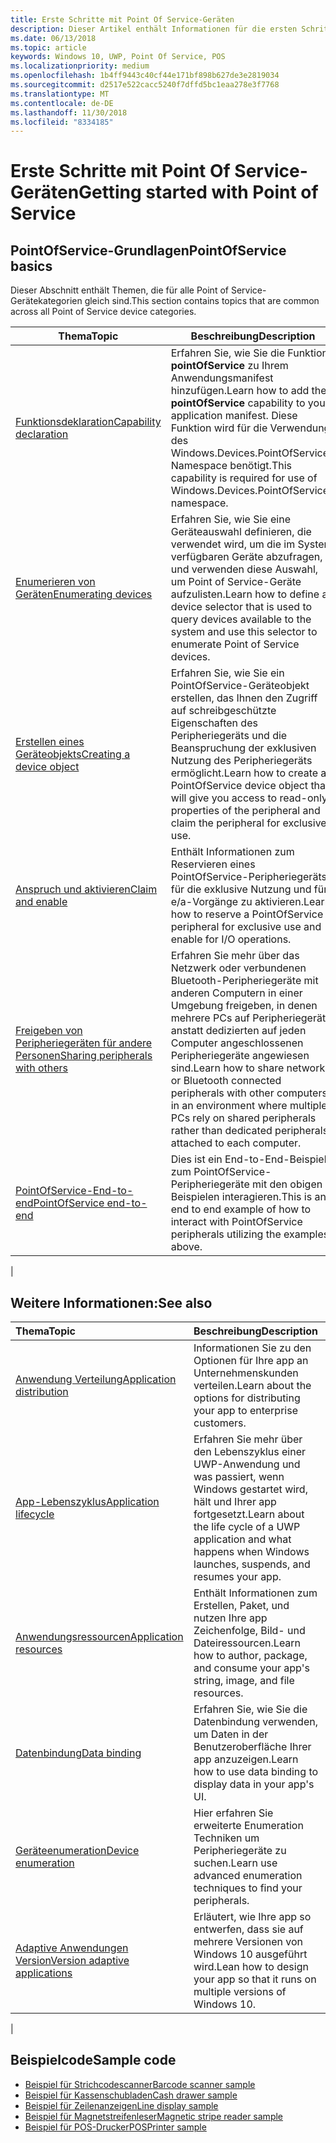 ```yaml
---
title: Erste Schritte mit Point Of Service-Geräten
description: Dieser Artikel enthält Informationen für die ersten Schritte mit PointOfService-UWP-Apps.
ms.date: 06/13/2018
ms.topic: article
keywords: Windows 10, UWP, Point Of Service, POS
ms.localizationpriority: medium
ms.openlocfilehash: 1b4ff9443c40cf44e171bf898b627de3e2819034
ms.sourcegitcommit: d2517e522cacc5240f7dffd5bc1eaa278e3f7768
ms.translationtype: MT
ms.contentlocale: de-DE
ms.lasthandoff: 11/30/2018
ms.locfileid: "8334185"
---
```

# <a name="getting-started-with-point-of-service"></a><span data-ttu-id="4517a-104">Erste Schritte mit Point Of Service-Geräten</span><span class="sxs-lookup"><span data-stu-id="4517a-104">Getting started with Point of Service</span></span>

## <a name="pointofservice-basics"></a><span data-ttu-id="4517a-105">PointOfService-Grundlagen</span><span class="sxs-lookup"><span data-stu-id="4517a-105">PointOfService basics</span></span>

<span data-ttu-id="4517a-106">Dieser Abschnitt enthält Themen, die für alle Point of Service-Gerätekategorien gleich sind.</span><span class="sxs-lookup"><span data-stu-id="4517a-106">This section contains topics that are common across all Point of Service device categories.</span></span>

|<span data-ttu-id="4517a-107">Thema</span><span class="sxs-lookup"><span data-stu-id="4517a-107">Topic</span></span> |<span data-ttu-id="4517a-108">Beschreibung</span><span class="sxs-lookup"><span data-stu-id="4517a-108">Description</span></span> |
|------|------------|
| [<span data-ttu-id="4517a-109">Funktionsdeklaration</span><span class="sxs-lookup"><span data-stu-id="4517a-109">Capability declaration</span></span>](pos-basics-capability.md)      | <span data-ttu-id="4517a-110">Erfahren Sie, wie Sie die Funktion **pointOfService** zu Ihrem Anwendungsmanifest hinzufügen.</span><span class="sxs-lookup"><span data-stu-id="4517a-110">Learn how to add the **pointOfService** capability to your application manifest.</span></span>  <span data-ttu-id="4517a-111">Diese Funktion wird für die Verwendung des Windows.Devices.PointOfService-Namespace benötigt.</span><span class="sxs-lookup"><span data-stu-id="4517a-111">This capability is required for use of Windows.Devices.PointOfService namespace.</span></span>  |
| [<span data-ttu-id="4517a-112">Enumerieren von Geräten</span><span class="sxs-lookup"><span data-stu-id="4517a-112">Enumerating devices</span></span>](pos-basics-enumerating.md)        | <span data-ttu-id="4517a-113">Erfahren Sie, wie Sie eine Geräteauswahl definieren, die verwendet wird, um die im System verfügbaren Geräte abzufragen, und verwenden diese Auswahl, um Point of Service-Geräte aufzulisten.</span><span class="sxs-lookup"><span data-stu-id="4517a-113">Learn how to define a device selector that is used to query devices available to the system and use this selector to enumerate Point of Service devices.</span></span>  |
| [<span data-ttu-id="4517a-114">Erstellen eines Geräteobjekts</span><span class="sxs-lookup"><span data-stu-id="4517a-114">Creating a device object</span></span>](pos-basics-deviceobject.md)  | <span data-ttu-id="4517a-115">Erfahren Sie, wie Sie ein PointOfService-Geräteobjekt erstellen, das Ihnen den Zugriff auf schreibgeschützte Eigenschaften des Peripheriegeräts und die Beanspruchung der exklusiven Nutzung des Peripheriegeräts ermöglicht.</span><span class="sxs-lookup"><span data-stu-id="4517a-115">Learn how to create a PointOfService device object that will give you access to read-only properties of the peripheral and claim the peripheral for exclusive use.</span></span> |
| [<span data-ttu-id="4517a-116">Anspruch und aktivieren</span><span class="sxs-lookup"><span data-stu-id="4517a-116">Claim and enable</span></span> ](pos-basics-claim.md)  | <span data-ttu-id="4517a-117">Enthält Informationen zum Reservieren eines PointOfService-Peripheriegeräts für die exklusive Nutzung und für e/a-Vorgänge zu aktivieren.</span><span class="sxs-lookup"><span data-stu-id="4517a-117">Learn how to reserve a PointOfService peripheral for exclusive use and enable for I/O operations.</span></span>  |
| [<span data-ttu-id="4517a-118">Freigeben von Peripheriegeräten für andere Personen</span><span class="sxs-lookup"><span data-stu-id="4517a-118">Sharing peripherals with others</span></span>](pos-basics-sharing.md) | <span data-ttu-id="4517a-119">Erfahren Sie mehr über das Netzwerk oder verbundenen Bluetooth-Peripheriegeräte mit anderen Computern in einer Umgebung freigeben, in denen mehrere PCs auf Peripheriegeräte anstatt dedizierten auf jeden Computer angeschlossenen Peripheriegeräte angewiesen sind.</span><span class="sxs-lookup"><span data-stu-id="4517a-119">Learn how to share network or Bluetooth connected peripherals with other computers in an environment where multiple PCs rely on shared peripherals rather than dedicated peripherals attached to each computer.</span></span>
| [<span data-ttu-id="4517a-120">PointOfService-End-to-end</span><span class="sxs-lookup"><span data-stu-id="4517a-120">PointOfService end-to-end</span></span>](pos-get-started.md)  | <span data-ttu-id="4517a-121">Dies ist ein End-to-End-Beispiel zum PointOfService-Peripheriegeräte mit den obigen Beispielen interagieren.</span><span class="sxs-lookup"><span data-stu-id="4517a-121">This is an end to end example of how to interact with PointOfService peripherals utilizing the examples above.</span></span> |
|

## <a name="see-also"></a><span data-ttu-id="4517a-122">Weitere Informationen:</span><span class="sxs-lookup"><span data-stu-id="4517a-122">See also</span></span>

| <span data-ttu-id="4517a-123">Thema</span><span class="sxs-lookup"><span data-stu-id="4517a-123">Topic</span></span>   | <span data-ttu-id="4517a-124">Beschreibung</span><span class="sxs-lookup"><span data-stu-id="4517a-124">Description</span></span> |
|:--------|:------------|
| [<span data-ttu-id="4517a-125">Anwendung Verteilung</span><span class="sxs-lookup"><span data-stu-id="4517a-125">Application distribution</span></span>](../publish/distribute-lob-apps-to-enterprises.md) | <span data-ttu-id="4517a-126">Informationen Sie zu den Optionen für Ihre app an Unternehmenskunden verteilen.</span><span class="sxs-lookup"><span data-stu-id="4517a-126">Learn about the options for distributing your app to enterprise customers.</span></span> |
| [<span data-ttu-id="4517a-127">App-Lebenszyklus</span><span class="sxs-lookup"><span data-stu-id="4517a-127">Application lifecycle</span></span>](../launch-resume/app-lifecycle.md) | <span data-ttu-id="4517a-128">Erfahren Sie mehr über den Lebenszyklus einer UWP-Anwendung und was passiert, wenn Windows gestartet wird, hält und Ihrer app fortgesetzt.</span><span class="sxs-lookup"><span data-stu-id="4517a-128">Learn about the life cycle of a UWP application and what happens when Windows launches, suspends, and resumes your app.</span></span> |
| [<span data-ttu-id="4517a-129">Anwendungsressourcen</span><span class="sxs-lookup"><span data-stu-id="4517a-129">Application resources</span></span>](../app-resources/index.md) | <span data-ttu-id="4517a-130">Enthält Informationen zum Erstellen, Paket, und nutzen Ihre app Zeichenfolge, Bild- und Dateiressourcen.</span><span class="sxs-lookup"><span data-stu-id="4517a-130">Learn how to author, package, and consume your app's string, image, and file resources.</span></span> |
| [<span data-ttu-id="4517a-131">Datenbindung</span><span class="sxs-lookup"><span data-stu-id="4517a-131">Data binding</span></span>](../data-binding/index.md) | <span data-ttu-id="4517a-132">Erfahren Sie, wie Sie die Datenbindung verwenden, um Daten in der Benutzeroberfläche Ihrer app anzuzeigen.</span><span class="sxs-lookup"><span data-stu-id="4517a-132">Learn how to use data binding to display data in your app's UI.</span></span> |
| [<span data-ttu-id="4517a-133">Geräteenumeration</span><span class="sxs-lookup"><span data-stu-id="4517a-133">Device enumeration</span></span>](enumerate-devices.md) | <span data-ttu-id="4517a-134">Hier erfahren Sie erweiterte Enumeration Techniken um Peripheriegeräte zu suchen.</span><span class="sxs-lookup"><span data-stu-id="4517a-134">Learn use advanced enumeration techniques to find your peripherals.</span></span>|
| [<span data-ttu-id="4517a-135">Adaptive Anwendungen Version</span><span class="sxs-lookup"><span data-stu-id="4517a-135">Version adaptive applications</span></span>](../debug-test-perf/version-adaptive-apps.md) | <span data-ttu-id="4517a-136">Erläutert, wie Ihre app so entwerfen, dass sie auf mehrere Versionen von Windows 10 ausgeführt wird.</span><span class="sxs-lookup"><span data-stu-id="4517a-136">Lean how to design your app so that it runs on multiple versions of Windows 10.</span></span>|
|


## <a name="sample-code"></a><span data-ttu-id="4517a-137">Beispielcode</span><span class="sxs-lookup"><span data-stu-id="4517a-137">Sample code</span></span>
+ [<span data-ttu-id="4517a-138">Beispiel für Strichcodescanner</span><span class="sxs-lookup"><span data-stu-id="4517a-138">Barcode scanner sample</span></span>](https://github.com/Microsoft/Windows-universal-samples/tree/master/Samples/BarcodeScanner)
+ [<span data-ttu-id="4517a-139">Beispiel für Kassenschubladen</span><span class="sxs-lookup"><span data-stu-id="4517a-139">Cash drawer sample</span></span>]( https://github.com/Microsoft/Windows-universal-samples/tree/master/Samples/CashDrawer)
+ [<span data-ttu-id="4517a-140">Beispiel für Zeilenanzeigen</span><span class="sxs-lookup"><span data-stu-id="4517a-140">Line display sample</span></span>](https://github.com/Microsoft/Windows-universal-samples/tree/master/Samples/LineDisplay)
+ [<span data-ttu-id="4517a-141">Beispiel für Magnetstreifenleser</span><span class="sxs-lookup"><span data-stu-id="4517a-141">Magnetic stripe reader sample</span></span>](https://github.com/Microsoft/Windows-universal-samples/tree/master/Samples/MagneticStripeReader)
+ [<span data-ttu-id="4517a-142">Beispiel für POS-Drucker</span><span class="sxs-lookup"><span data-stu-id="4517a-142">POSPrinter sample</span></span>](https://github.com/Microsoft/Windows-universal-samples/tree/master/Samples/PosPrinter)

